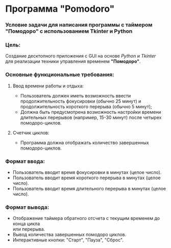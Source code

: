 # Программа "Pomodoro"

### Условие задачи для написания программы с таймером "Помодоро" с использованием Tkinter и Python

### Цель:
Создание десктопного приложения с GUI на основе _Python_ и _Tkinter_ <br/>
для реализации техники управления временем **"Помодоро"**.

### Основные функциональные требования:

1. Ввод времени работы и отдыха:
   - Пользователь должен иметь возможность ввести 
     продолжительность фокусировки (обычно 25 минут)
     и продолжительность короткого перерыва (обычно 5 минут);
   - Должна быть предусмотрена возможность настройки времени <br/>
     длительных перерывов (например, 15-30 минут) после четырех помодоро-циклов.
   

2. Счетчик циклов:
   - Программа должна отображать количество завершенных помодоро-циклов.

### Формат ввода:

- Пользователь вводит время фокусировки в минутах (целое число).
- Пользователь вводит время короткого перерыва в минутах (целое число).
- Пользователь вводит время длительного перерыва в минутах (целое число).

### Формат вывода:

- Отображение таймера обратного отсчета с текущим временем до конца цикла<br/> или перерыва.
- Вывод количества завершенных помодоро циклов.
- Интерактивные кнопки: "Старт", "Пауза", "Сброс".
 
